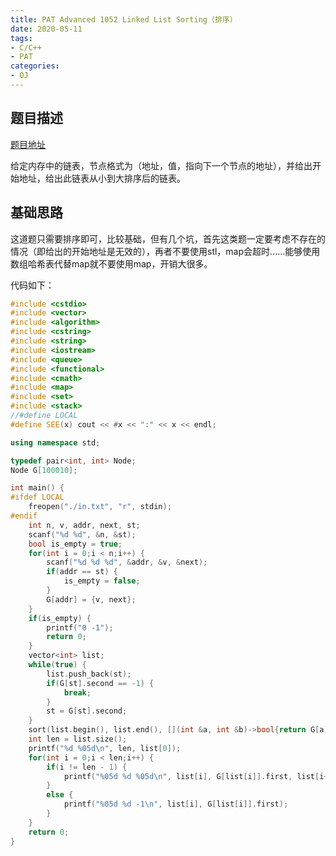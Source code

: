 ```yaml
---
title: PAT Advanced 1052 Linked List Sorting（排序）
date: 2020-05-11
tags:
- C/C++
- PAT
categories:
- OJ
---
```


## 题目描述

[题目地址](https://pintia.cn/problem-sets/994805342720868352/problems/994805425780670464)

给定内存中的链表，节点格式为（地址，值，指向下一个节点的地址），并给出开始地址，给出此链表从小到大排序后的链表。

<!-- more -->

## 基础思路

这道题只需要排序即可，比较基础，但有几个坑，首先这类题一定要考虑不存在的情况（即给出的开始地址是无效的），再者不要使用stl，map会超时……能够使用数组哈希表代替map就不要使用map，开销大很多。

代码如下：

```cpp
#include <cstdio>
#include <vector>
#include <algorithm>
#include <cstring>
#include <string>
#include <iostream>
#include <queue>
#include <functional>
#include <cmath>
#include <map>
#include <set>
#include <stack>
//#define LOCAL
#define SEE(x) cout << #x << ":" << x << endl;

using namespace std;

typedef pair<int, int> Node;
Node G[100010];

int main() {
#ifdef LOCAL
    freopen("./in.txt", "r", stdin);
#endif
    int n, v, addr, next, st;
    scanf("%d %d", &n, &st);
    bool is_empty = true;
    for(int i = 0;i < n;i++) {
        scanf("%d %d %d", &addr, &v, &next);
        if(addr == st) {
            is_empty = false;
        }
        G[addr] = {v, next};
    }
    if(is_empty) {
        printf("0 -1");
        return 0;
    }
    vector<int> list;
    while(true) {
        list.push_back(st);
        if(G[st].second == -1) {
            break;
        }
        st = G[st].second;
    }
    sort(list.begin(), list.end(), [](int &a, int &b)->bool{return G[a].first < G[b].first;});
    int len = list.size();
    printf("%d %05d\n", len, list[0]);
    for(int i = 0;i < len;i++) {
        if(i != len - 1) {
            printf("%05d %d %05d\n", list[i], G[list[i]].first, list[i+1]);
        }
        else {
            printf("%05d %d -1\n", list[i], G[list[i]].first);
        }
    }
    return 0;
}
```

